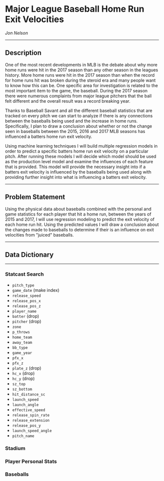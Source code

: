 # Major League Baseball Home Run Exit Velocities

*Jon Nelson*

---

## Description

One of the most recent developments in MLB is the debate about why more home runs were hit in the 2017 season than any other season in the leagues history. More home runs were hit in the 2017 season than when the record for home runs hit was broken during the steroid era and many people want to know how this can be. One specific area for investigation is related to the most important item to the game, the baseball. During the 2017 season there were numerous complaints from major league pitchers that the ball felt different and the overall result was a record breaking year.

Thanks to Baseball Savant and all the different baseball statistics that are tracked on every pitch we can start to analyze if there is any connections between the baseballs being used and the increase in home runs. Specifically, I plan to draw a conclusion about whether or not the change seen in baseballs between the 2015, 2016 and 2017 MLB seasons has influenced a batters home run exit velocity.

Using machine learning techniques I will build multiple regression models in order to predict a specific batters home run exit velocity on a particular pitch. After running these models I will decide which model should be used as the production level model and examine the influences of each feature that is provided. This model will provide the necessary insight into if a batters exit velocity is influenced by the baseballs being used along with providing further insight into what is influencing a batters exit velocity.

---

## Problem Statement

Using the physical data about baseballs combined with the personal and game statistics for each player that hit a home run, between the years of 2015 and 2017, I will use regression modeling to predict the exit velocity of each home run hit. Using the predicted values I will draw a conclusion about the changes made to baseballs to determine if their is an influence on exit velocities from "juiced" baseballs.

---

## Data Dictionary

---

### Statcast Search

- `pitch_type`
- `game_date` (make index)
- `release_speed`
- `release_pos_x`
- `release_pos_z`
- `player_name`
- `batter` (drop)
- `pitcher` (drop)
- `zone`
- `p_throws`
- `home_team`
- `away_team`
- `bb_type`
- `game_year`
- `pfx_x`
- `pfx_z`
- `plate_z` (drop)
- `hc_x` (drop)
- `hc_y` (drop)
- `sz_top`
- `sz_bottom`
- `hit_distance_sc`
- `launch_speed`
- `launch_angle`
- `effective_speed`
- `release_spin_rate`
- `release_extension`
- `release_pos_y`
- `launch_speed_angle`
- `pitch_name`

### Stadium

### Player Personal Stats

### Baseballs
